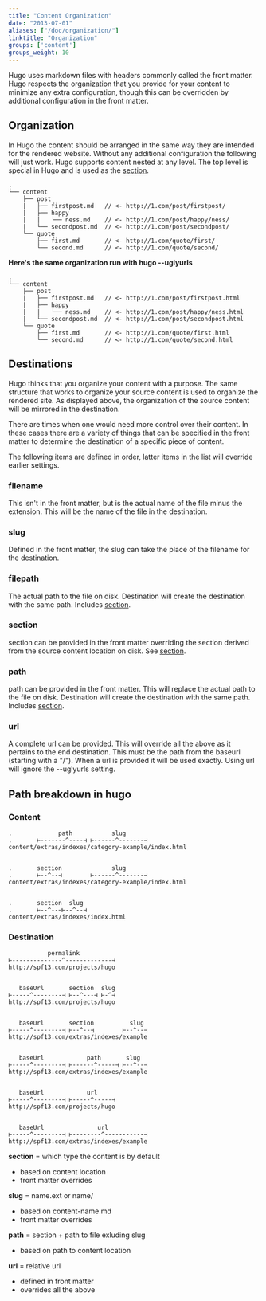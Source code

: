 ```yaml
---
title: "Content Organization"
date: "2013-07-01"
aliases: ["/doc/organization/"]
linktitle: "Organization"
groups: ['content']
groups_weight: 10
---
```


Hugo uses markdown files with headers commonly called the front matter. Hugo respects the organization
that you provide for your content to minimize any extra configuration, though this can be overridden
by additional configuration in the front matter.

## Organization
In Hugo the content should be arranged in the same way they are intended for the rendered website.
Without any additional configuration the following will just work. Hugo supports
content nested at any level. The top level is special in Hugo and is used as the
[section](/content/sections).

    .
    └── content
        ├── post
        |   ├── firstpost.md   // <- http://1.com/post/firstpost/
        |   ├── happy
        |   |   └── ness.md    // <- http://1.com/post/happy/ness/
        |   └── secondpost.md  // <- http://1.com/post/secondpost/
        └── quote
            ├── first.md       // <- http://1.com/quote/first/
            └── second.md      // <- http://1.com/quote/second/

**Here's the same organization run with hugo -\-uglyurls**

    .
    └── content
        ├── post
        |   ├── firstpost.md   // <- http://1.com/post/firstpost.html
        |   ├── happy
        |   |   └── ness.md    // <- http://1.com/post/happy/ness.html
        |   └── secondpost.md  // <- http://1.com/post/secondpost.html
        └── quote
            ├── first.md       // <- http://1.com/quote/first.html
            └── second.md      // <- http://1.com/quote/second.html

## Destinations

Hugo thinks that you organize your content with a purpose. The same structure
that works to organize your source content is used to organize the rendered
site. As displayed above, the organization of the source content will be
mirrored in the destination.

There are times when one would need more control over their content. In these
cases there are a variety of things that can be specified in the front matter to
determine the destination of a specific piece of content.

The following items are defined in order, latter items in the list will override
earlier settings.

### filename
This isn't in the front matter, but is the actual name of the file minus the
extension. This will be the name of the file in the destination.

### slug
Defined in the front matter, the slug can take the place of the filename for the
destination.

### filepath
The actual path to the file on disk. Destination will create the destination
with the same path. Includes [section](/content/sections).

### section
section can be provided in the front matter overriding the section derived from
the source content location on disk. See [section](/content/sections).

### path
path can be provided in the front matter. This will replace the actual
path to the file on disk. Destination will create the destination with the same
path. Includes [section](/content/sections).

### url
A complete url can be provided. This will override all the above as it pertains
to the end destination. This must be the path from the baseurl (starting with a "/").
When a url is provided it will be used exactly. Using url will ignore the
-\-uglyurls setting.


## Path breakdown in hugo

### Content

    .             path           slug
    .       ⊢-------^----⊣ ⊢------^-------⊣
    content/extras/indexes/category-example/index.html


    .       section              slug
    .       ⊢--^--⊣        ⊢------^-------⊣
    content/extras/indexes/category-example/index.html


    .       section  slug
    .       ⊢--^--⊣⊢--^--⊣
    content/extras/indexes/index.html

### Destination


               permalink
    ⊢--------------^-------------⊣
    http://spf13.com/projects/hugo


       baseUrl       section  slug
    ⊢-----^--------⊣ ⊢--^---⊣ ⊢-^⊣
    http://spf13.com/projects/hugo


       baseUrl       section          slug
    ⊢-----^--------⊣ ⊢--^--⊣        ⊢--^--⊣
    http://spf13.com/extras/indexes/example


       baseUrl            path       slug
    ⊢-----^--------⊣ ⊢------^-----⊣ ⊢--^--⊣
    http://spf13.com/extras/indexes/example


       baseUrl            url
    ⊢-----^--------⊣ ⊢-----^-----⊣
    http://spf13.com/projects/hugo


       baseUrl               url
    ⊢-----^--------⊣ ⊢--------^-----------⊣
    http://spf13.com/extras/indexes/example



**section** = which type the content is by default

* based on content location 
* front matter overrides

**slug** = name.ext or name/

* based on content-name.md 
* front matter overrides

**path** = section + path to file exluding slug

* based on path to content location


**url** = relative url

* defined in front matter
* overrides all the above

